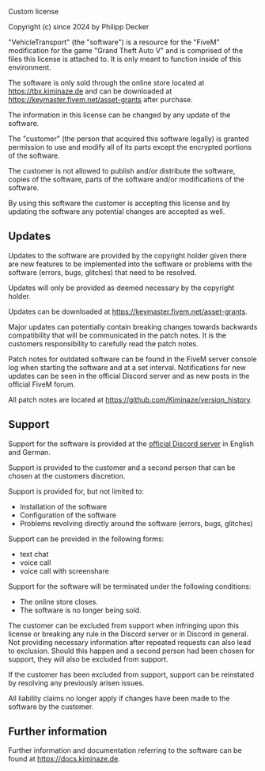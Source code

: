 
Custom license

Copyright (c) since 2024 by Philipp Decker

"VehicleTransport" (the "software") is a resource for the "FiveM" modification for the game "Grand 
Theft Auto V" and is comprised of the files this license is attached to. It is only meant to 
function inside of this environment.

The software is only sold through the online store located at https://tbx.kiminaze.de and can be 
downloaded at https://keymaster.fivem.net/asset-grants after purchase.

The information in this license can be changed by any update of the software.

The "customer" (the person that acquired this software legally) is granted permission to use and 
modify all of its parts except the encrypted portions of the software.

The customer is not allowed to publish and/or distribute the software, copies of the software, 
parts of the software and/or modifications of the software.

By using this software the customer is accepting this license and by updating the software any 
potential changes are accepted as well.


## Updates

Updates to the software are provided by the copyright holder given there are new features to be 
implemented into the software or problems with the software (errors, bugs, glitches) that need to 
be resolved.

Updates will only be provided as deemed necessary by the copyright holder.

Updates can be downloaded at https://keymaster.fivem.net/asset-grants.

Major updates can potentially contain breaking changes towards backwards compatibility that will be 
communicated in the patch notes. It is the customers responsibility to carefully read the patch 
notes.

Patch notes for outdated software can be found in the FiveM server console log when starting the 
software and at a set interval. Notifications for new updates can be seen in the official Discord 
server and as new posts in the official FiveM forum.

All patch notes are located at https://github.com/Kiminaze/version_history.


## Support

Support for the software is provided at the [official Discord server](https://discord.kiminaze.de) 
in English and German.

Support is provided to the customer and a second person that can be chosen at the customers 
discretion.

Support is provided for, but not limited to:
- Installation of the software
- Configuration of the software
- Problems revolving directly around the software (errors, bugs, glitches)

Support can be provided in the following forms:
- text chat
- voice call
- voice call with screenshare

Support for the software will be terminated under the following conditions:
- The online store closes.
- The software is no longer being sold.

The customer can be excluded from support when infringing upon this license or breaking any rule in 
the Discord server or in Discord in general. Not providing necessary information after repeated 
requests can also lead to exclusion. Should this happen and a second person had been chosen for 
support, they will also be excluded from support.

If the customer has been excluded from support, support can be reinstated by resolving any 
previously arisen issues.

All liability claims no longer apply if changes have been made to the software by the customer.


## Further information

Further information and documentation referring to the software can be found at 
https://docs.kiminaze.de.
